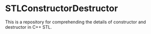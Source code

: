# STLConstructorDestructor
This is a repository for comprehending the details of constructor and destructor in C++ STL.
